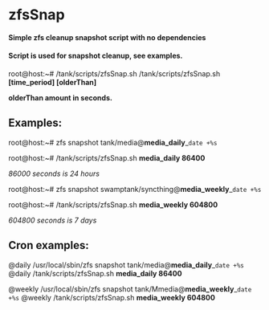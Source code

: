 # zfsSnap
#### Simple zfs cleanup snapshot script with no dependencies
#### Script is used for snapshot cleanup, see examples.

root@host:~# /tank/scripts/zfsSnap.sh 
/tank/scripts/zfsSnap.sh **[time_period] [olderThan]**

**olderThan amount in seconds.**

## Examples:
root@host:~# zfs snapshot tank/media@**media_daily**_`date +%s`

root@host:~# /tank/scripts/zfsSnap.sh **media_daily 86400**

*86000 seconds is 24 hours*

root@host:~# zfs snapshot swamptank/syncthing@**media_weekly**_`date +%s`

root@host:~# /tank/scripts/zfsSnap.sh **media_weekly 604800**

*604800 seconds is 7 days*


## Cron examples:
@daily /usr/local/sbin/zfs snapshot tank/media@**media_daily**_`date +%s`
@daily /tank/scripts/zfsSnap.sh **media_daily 86400**

@weekly /usr/local/sbin/zfs snapshot tank/Mmedia@**media_weekly**_`date +%s`
@weekly /tank/scripts/zfsSnap.sh **media_weekly 604800**
